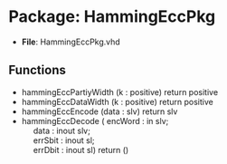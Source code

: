 # Package: HammingEccPkg

- **File**: HammingEccPkg.vhd
## Functions
- hammingEccPartiyWidth <font id="function_arguments">(k : positive) </font> <font id="function_return">return positive </font>
- hammingEccDataWidth <font id="function_arguments">(k   : positive) </font> <font id="function_return">return positive </font>
- hammingEccEncode <font id="function_arguments">(data : slv) </font> <font id="function_return">return slv </font>
- hammingEccDecode <font id="function_arguments">( encWord : in    slv;<br><span style="padding-left:20px"> data    : inout slv;<br><span style="padding-left:20px"> errSbit : inout sl;<br><span style="padding-left:20px"> errDbit : inout sl) </font> <font id="function_return">return ()</font>
